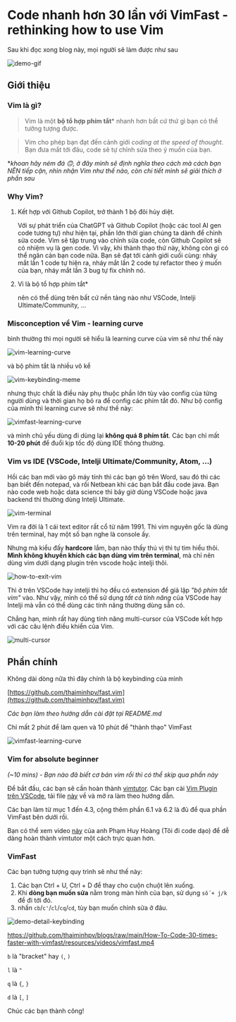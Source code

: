 # Code nhanh hơn 30 lần với VimFast - rethinking how to use Vim

Sau khi đọc xong blog này, mọi người sẽ làm được như sau

![demo-gif](./resources/gif-guides/demo.gif)

## Giới thiệu

### Vim là gì?

> Vim là một **bộ tổ hợp phím tắt*** nhanh hơn bất cứ thứ gì bạn có thể tưởng tượng được.

> Vim cho phép bạn đạt đến cảnh giới *coding at the speed of thought*. Bạn đưa mắt tới đâu, code sẽ tự chỉnh sửa theo ý muốn của bạn.

**khoan hãy ném đá 🙃, ở đây mình sẽ định nghĩa theo cách mà cách bạn NÊN tiếp cận, nhìn nhận Vim như thế nào, còn chi tiết mình sẽ giải thích ở phần sau*

### Why Vim?

1. Kết hợp với Github Copilot, trở thành 1 bộ đôi hủy diệt.
        
    Với sự phát triển của ChatGPT và Github Copilot (hoặc các tool AI gen code tương tự) như hiện tại, phần lớn thời gian chúng ta dành để chỉnh sửa code. Vim sẽ tập trung vào chỉnh sửa code, còn Github Copilot sẽ có nhiệm vụ là gen code. Vì vậy, khi thành thạo thứ này, không còn gì có thể ngăn cản bạn code nữa. Bạn sẽ đạt tới cảnh giới cuối cùng: nháy mắt lần 1 code tự hiện ra, nháy mắt lần 2 code tự refactor theo ý muốn của bạn, nháy mắt lần 3 bug tự fix chính nó.
    

2. Vì là bộ tổ hợp phím tắt*

    nên có thể dùng trên bất cứ nền tảng nào như VSCode, Intelji Ultimate/Community, …

### Misconception về Vim - learning curve

bình thường thì mọi người sẽ hiểu là learning curve của vim sẽ như thế này

![vim-learning-curve](./resources/illustrations/Learning%20curve.png)

và bộ phím tắt là nhiều vô kể

![vim-keybinding-meme](./resources/meme/vim-it-humor-geek-7953554.jpeg)

nhưng thực chất là điều này phụ thuộc phần lớn tùy vào config của từng người dùng và thời gian họ bỏ ra để config các phím tắt đó. Như bộ config của mình thì learning curve sẽ như thế này:

![vimfast-learning-curve](./resources/illustrations/Learning%20curve3.png)

và mình chủ yếu dùng đi dùng lại **không quá 8 phím tắt**. Các bạn chỉ mất **10-20 phút** để đuổi kịp tốc độ dùng IDE thông thường.

### Vim vs IDE (VSCode, Intelji Ultimate/Community, Atom, …)

Hồi các bạn mới vào gõ máy tính thì các bạn gõ trên Word, sau đó thì các bạn biết đến notepad, và rồi Netbean khi các bạn bắt đầu code java. Bạn nào code web hoặc data science thì bây giờ dùng VSCode hoặc java backend thì thường dùng Intelji Ultimate.

![vim-terminal](./resources/illustrations/vim-modern.png)

Vim ra đời là 1 cái text editor rất cổ từ năm 1991. Thì vim nguyên gốc là dùng trên terminal, hay một số bạn nghe là console ấy.

Nhưng mà kiểu đấy **hardcore** lắm, bạn nào thấy thú vị thì tự tìm hiểu thôi. **Mình không khuyến khích các bạn dùng vim trên terminal**, mà chỉ nên dùng vim dưới dạng plugin trên vscode hoặc intelji thôi.

![how-to-exit-vim](./resources/meme/How-to-exit-vim-stackoverflow.png)

Thì ở trên VSCode hay intelji thì họ đều có extension để giả lập *"bộ phím tắt vim"* vào. Như vậy, mình có thể sử dụng *tất cả tính năng* của VSCode hay Intelji mà vẫn có thể dùng các tính năng thường dùng sẵn có.

Chẳng hạn, mình rất hay dùng tính năng multi-cursor của VSCode kết hợp với các câu lệnh điều khiển của Vim.

![multi-cursor](./resources/gif-guides/multi-cursor-demo.gif)

## Phần chính

Không dài dòng nữa thì đây chính là bộ keybinding của mình

[https://github.com/thaiminhpv/fast.vim](https://github.com/thaiminhpv/fast.vim)

*Các bạn làm theo hướng dẫn cài đặt tại README.md*

Chỉ mất 2 phút để làm quen và 10 phút để "thành thạo" VimFast

![vimfast-learning-curve](./resources/illustrations/Learning%20curve3.png)

### Vim for absolute beginner

*(~10 mins) - Bạn nào đã biết cơ bản vim rồi thì có thể skip qua phần này*

Để bắt đầu, các bạn sẽ cần hoàn thành [vimtutor](https://gist.github.com/hashrocketeer/852a4f878acd42abbf98f18278329bdc). Các bạn cài [Vim Plugin trên VSCode](https://marketplace.visualstudio.com/items?itemName=vscodevim.vim), tải file [này](https://gist.github.com/hashrocketeer/852a4f878acd42abbf98f18278329bdc) về và mở ra làm theo hướng dẫn.

Các bạn làm từ mục 1 đến 4.3, cộng thêm phần 6.1 và 6.2 là đủ để  qua phần VimFast bên dưới rồi.

Bạn có thể  xem video [này](https://www.youtube.com/watch?v=WD9CvdIAflY) của anh Phạm Huy Hoàng (Tôi đi code dạo) để dễ dàng hoàn thành vimtutor một cách trực quan hơn.

### VimFast

Các bạn tưởng tượng quy trình sẽ như thế này:

1. Các bạn Ctrl + U, Ctrl + D để thay cho cuộn chuột lên xuống.
2. Khi **dòng bạn muốn sửa** nằm trong màn hình của bạn, sử dụng `số + j/k` để đi tới đó.
3. nhấn `cb`/`c'`/`cl`/`cq`/`cd`, tùy bạn muốn chỉnh sửa ở đâu.

![demo-detail-keybinding](./resources/gif-guides/vimfast.gif)

https://github.com/thaiminhpv/blogs/raw/main/How-To-Code-30-times-faster-with-vimfast/resources/videos/vimfast.mp4

`b` là "bracket" hay `(`, `)`

`l` là `"`

`q` là `{`, `}`

`d` là `[`, `]`

Chúc các bạn thành công!
